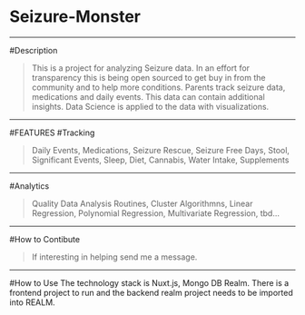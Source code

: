# Seizure-Monster
---
#Description
>This is a project for analyzing Seizure data.  In an effort for transparency this is being open sourced to get buy in from the community and to help more conditions.  Parents track seizure data, medications and daily events.  This data can contain additional insights. Data Science is applied to the data with visualizations.  
---
#FEATURES
#Tracking
>Daily Events, Medications, Seizure Rescue, Seizure Free Days, Stool, Significant Events, Sleep, Diet, Cannabis, Water Intake, Supplements
---
#Analytics
>Quality Data Analysis Routines, Cluster Algorithmns, Linear Regression, Polynomial Regression, Multivariate Regression, tbd...
---
#How to Contibute
>If interesting in helping send me a message.  
---
#How to Use
The technology stack is Nuxt.js, Mongo DB Realm. 
There is a frontend project to run and the backend realm project needs to be imported into REALM.  

